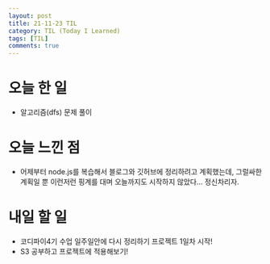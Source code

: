 ```yaml
---
layout: post
title: 21-11-23 TIL
category: TIL (Today I Learned)
tags: [TIL]
comments: true
---
```


# 오늘 한 일
- 알고리즘(dfs) 문제 풀이

# 오늘 느낀 점 
- 어제부터 node.js를 복습해서 블로그와 깃허브에 정리하려고 계획했는데, 그럴싸한 계획일 뿐 이런저런 핑계를 대며 오늘까지도 시작하지 않았다... 정신차리자.

# 내일 할 일 
- 코디파이4기 수업 일주일안에 다시 정리하기 프로젝트 1일차 시작!
- S3 공부하고 프로젝트에 적용해보기!